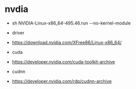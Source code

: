 # nvdia

- sh NVIDIA-Linux-x86_64-495.46.run --no-kernel-module

- driver
- https://download.nvidia.com/XFree86/Linux-x86_64/

- cuda
- https://developer.nvidia.com/cuda-toolkit-archive

- cudnn
- https://developer.nvidia.com/rdp/cudnn-archive
